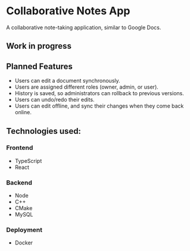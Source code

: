 # Collaborative Notes App

A collaborative note-taking application, similar to Google Docs.

## Work in progress

## Planned Features

- Users can edit a document synchronously.
- Users are assigned different roles (owner, admin, or user).
- History is saved, so administrators can rollback to previous versions.
- Users can undo/redo their edits.
- Users can edit offline, and sync their changes when they come back online.

## Technologies used:

### Frontend

- TypeScript
- React

### Backend

- Node
- C++
- CMake
- MySQL

### Deployment

- Docker
